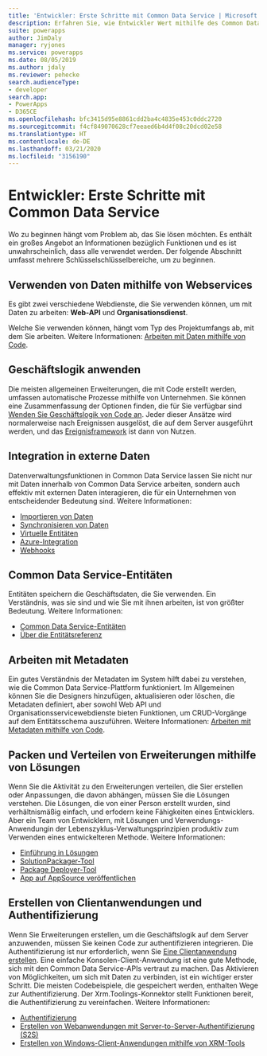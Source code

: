 ```yaml
---
title: 'Entwickler: Erste Schritte mit Common Data Service | Microsoft Docs'
description: Erfahren Sie, wie Entwickler Wert mithilfe des Common Data Service in Power Apps hinzufügen können.
suite: powerapps
author: JimDaly
manager: ryjones
ms.service: powerapps
ms.date: 08/05/2019
ms.author: jdaly
ms.reviewer: pehecke
search.audienceType:
- developer
search.app:
- PowerApps
- D365CE
ms.openlocfilehash: bfc3415d95e8861cdd2ba4c4835e453c0ddc2720
ms.sourcegitcommit: f4cf849070628cf7eeaed6b4d4f08c20dcd02e58
ms.translationtype: HT
ms.contentlocale: de-DE
ms.lasthandoff: 03/21/2020
ms.locfileid: "3156190"
---
```

# <a name="developers-get-started-with-common-data-service"></a>Entwickler: Erste Schritte mit Common Data Service

Wo zu beginnen hängt vom Problem ab, das Sie lösen möchten. Es enthält ein großes Angebot an Informationen bezüglich Funktionen und es ist unwahrscheinlich, dass alle verwendet werden. Der folgende Abschnitt umfasst mehrere Schlüsselschlüsselbereiche, um zu beginnen.

## <a name="work-with-data-using-web-services"></a>Verwenden von Daten mithilfe von Webservices

Es gibt zwei verschiedene Webdienste, die Sie verwenden können, um mit Daten zu arbeiten: **Web-API** und **Organisationsdienst**. 

Welche Sie verwenden können, hängt vom Typ des Projektumfangs ab, mit dem Sie arbeiten. Weitere Informationen: [Arbeiten mit Daten mithilfe von Code](work-with-data-cds.md).

## <a name="applying-business-logic"></a>Geschäftslogik anwenden

Die meisten allgemeinen Erweiterungen, die mit Code erstellt werden, umfassen automatische Prozesse mithilfe von Unternehmen. Sie können eine Zusammenfassung der Optionen finden, die für Sie verfügbar sind [Wenden Sie Geschäftslogik von Code an](apply-business-logic-with-code.md). Jeder dieser Ansätze wird normalerweise nach Ereignissen ausgelöst, die auf dem Server ausgeführt werden, und das [Ereignisframework](event-framework.md) ist dann von Nutzen.

## <a name="integrate-with-external-data"></a>Integration in externe Daten

Datenverwaltungsfunktionen in Common Data Service lassen Sie nicht nur mit Daten innerhalb von Common Data Service arbeiten, sondern auch effektiv mit externen Daten interagieren, die für ein Unternehmen von entscheidender Bedeutung sind. Weitere Informationen: 

- [Importieren von Daten](/powerapps/developer/common-data-service/import-data)
- [Synchronisieren von Daten](/powerapps/developer/common-data-service/data-synchronization)
- [Virtuelle Entitäten](/powerapps/developer/common-data-service/virtual-entities/get-started-ve)
- [Azure-Integration](/powerapps/developer/common-data-service/azure-integration)
- [Webhooks](/powerapps/developer/common-data-service/use-webhooks
)

## <a name="common-data-service-entities"></a>Common Data Service-Entitäten

Entitäten speichern die Geschäftsdaten, die Sie verwenden. Ein Verständnis, was sie sind und wie Sie mit ihnen arbeiten, ist von größter Bedeutung.
Weitere Informationen:

- [Common Data Service-Entitäten](entities.md)
- [Über die Entitätsreferenz](reference/about-entity-reference.md)

## <a name="work-with-metadata"></a>Arbeiten mit Metadaten

Ein gutes Verständnis der Metadaten im System hilft dabei zu verstehen, wie die Common Data Service-Plattform funktioniert. Im Allgemeinen können Sie die Designers hinzufügen, aktualisieren oder löschen, die Metadaten definiert, aber sowohl Web API und Organisationsservicewebdienste bieten Funktionen, um CRUD-Vorgänge auf dem Entitätsschema auszuführen. Weitere Informationen: [Arbeiten mit Metadaten mithilfe von Code](metadata-services.md). 

## <a name="use-solutions-to-package-and-distribute-extensions"></a>Packen und Verteilen von Erweiterungen mithilfe von Lösungen

Wenn Sie die Aktivität zu den Erweiterungen verteilen, die Sier erstellen oder Anpassungen, die davon abhängen, müssen Sie die Lösungen verstehen. Die Lösungen, die von einer Person erstellt wurden, sind verhältnismäßig einfach, und erfodern keine Fähigkeiten eines Entwicklers. Aber ein Team von Entwicklern, mit Lösungen und Verwendungs-Anwendungin der Lebenszyklus-Verwaltungsprinzipien produktiv zum Verwenden eines entwickelteren Methode. Weitere Informationen:

 - [Einführung in Lösungen](introduction-solutions.md)
 - [SolutionPackager-Tool](compress-extract-solution-file-solutionpackager.md)
 - [Package Deployer-Tool](./package-deployer/create-packages-package-deployer.md)
 - [App auf AppSource veröffentlichen](publish-app-appsource.md)

## <a name="create-client-applications-and-authentication"></a>Erstellen von Clientanwendungen und Authentifizierung

Wenn Sie Erweiterungen erstellen, um die Geschäftslogik auf dem Server anzuwenden, müssen Sie keinen Code zur authentifizieren integrieren. Die Authentifizierung ist nur erforderlich, wenn Sie [Eine Clientanwendung erstellen](/powerapps/developer/common-data-service/connect-cds). Eine einfache Konsolen-Client-Anwendung ist eine gute Methode, sich mit den Common Data Service-APIs vertraut zu machen. Das Aktivieren von Möglichkeiten, um sich mit Daten zu verbinden, ist ein wichtiger erster Schritt. Die meisten Codebeispiele, die gespeichert werden, enthalten Wege zur Authentifizierung. Der Xrm.Toolings-Konnektor stellt Funktionen bereit, die Authentifizierung zu vereinfachen. Weitere Informationen:

- [Authentifizierung](authentication.md)
- [Erstellen von Webanwendungen mit Server-to-Server-Authentifizierung (S2S)](/powerapps/developer/common-data-service/build-web-applications-server-server-s2s-authentication)
- [Erstellen von Windows-Client-Anwendungen mithilfe von XRM-Tools](/powerapps/developer/common-data-service/xrm-tooling/build-windows-client-applications-xrm-tools)
